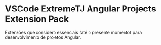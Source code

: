 # VSCode ExtremeTJ Angular Projects Extension Pack

Extensões que considero essenciais (até o presente momento) para desenvolvimento de projetos Angular.
